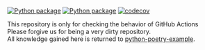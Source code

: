 [![Python package](https://github.com/Hasenpfote/github-actions-testing/actions/workflows/lint.yml/badge.svg)](https://github.com/Hasenpfote/github-actions-testing/actions/workflows/lint.yml)
[![Python package](https://github.com/Hasenpfote/github-actions-testing/actions/workflows/test.yml/badge.svg)](https://github.com/Hasenpfote/github-actions-testing/actions/workflows/test.yml)
[![codecov](https://codecov.io/github/Hasenpfote/github-actions-testing/branch/main/graph/badge.svg?token=9Q1FETNB2X)](https://codecov.io/github/Hasenpfote/github-actions-testing)

This repository is only for checking the behavior of GitHub Actions  
Please forgive us for being a very dirty repository.  
All knowledge gained here is returned to [python-poetry-example](https://github.com/Hasenpfote/python-poetry-example).  
